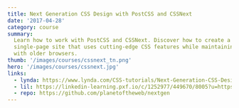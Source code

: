 ```yaml
---
title: Next Generation CSS Design with PostCSS and CSSNext
date: '2017-04-28'
category: course
summary:
  Learn how to work with PostCSS and CSSNext. Discover how to create a realistic
  single-page site that uses cutting-edge CSS features while maintaining compatibility
  with older browsers.
thumb: '/images/courses/cssnext_tn.png'
hero: '/images/courses/cssnext.jpg'
links:
  - lynda: https://www.lynda.com/CSS-tutorials/Next-Generation-CSS-Design-PostCSS-CSSNext/483024-2.html
  - lil: https://linkedin-learning.pxf.io/c/1252977/449670/8005?u=https%3A%2F%2Fwww.linkedin.com%2Flearning%2Fnext-generation-css-design-with-postcss-and-cssnext
  - repo: https://github.com/planetoftheweb/nextgen
---
```

